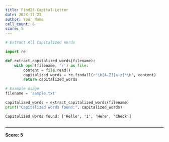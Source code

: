 ```yaml
---
title: Find23-Capital-Letter
date: 2024-11-23
author: Your Name
cell_count: 6
score: 5
---
```


```python
# Extract All Capitalized Words
```


```python
import re
```


```python
def extract_capitalized_words(filename):
    with open(filename, 'r') as file:
        content = file.read()
        capitalized_words = re.findall(r'\b[A-Z][a-z]*\b', content)
        return capitalized_words
```


```python
# Example usage
filename = 'sample.txt'
```


```python
capitalized_words = extract_capitalized_words(filename)
print("Capitalized words found:", capitalized_words)
```

    Capitalized words found: ['Hello', 'I', 'Here', 'Check']



```python

```


---
**Score: 5**
